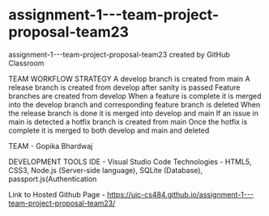 # assignment-1---team-project-proposal-team23
assignment-1---team-project-proposal-team23 created by GitHub Classroom

TEAM WORKFLOW STRATEGY 
A develop branch is created from main
A release branch is created from develop after sanity is passed
Feature branches are created from develop
When a feature is complete it is merged into the develop branch and corresponding feature branch is deleted 
When the release branch is done it is merged into develop and main
If an issue in main is detected a hotfix branch is created from main
Once the hotfix is complete it is merged to both develop and main and deleted

TEAM - Gopika Bhardwaj

DEVELOPMENT TOOLS 
IDE - Visual Studio Code 
Technologies - HTML5, CSS3, Node.js (Server-side language), SQLite (Database), passport.js(Authentication

Link to Hosted Github Page  - https://uic-cs484.github.io/assignment-1---team-project-proposal-team23/
